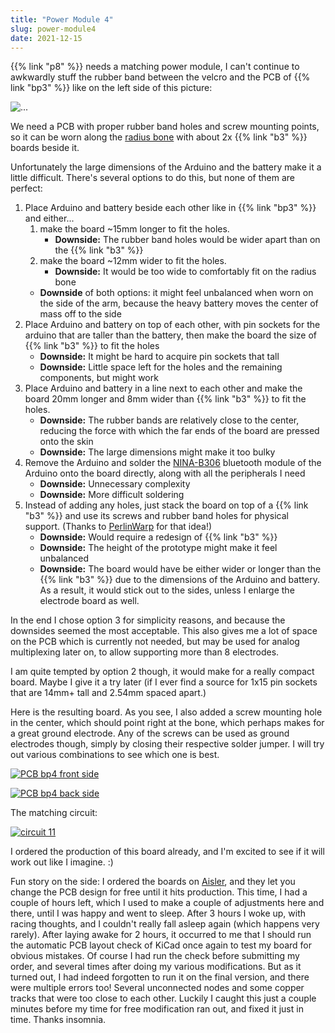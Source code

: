 ```yaml
---
title: "Power Module 4"
slug: power-module4
date: 2021-12-15
---
```


{{% link "p8" %}} needs a matching power module, I can't continue to awkwardly
stuff the rubber band between the velcro and the PCB of {{% link "bp3" %}} like
on the left side of this picture:

![...](/img/blog/2021-10-06_p8_test2.jpg)

We need a PCB with proper rubber band holes and screw mounting points, so it
can be worn along the [radius
bone](https://en.wikipedia.org/w/index.php?title=Radius_(bone)&oldid=1059884654)
with about 2x {{% link "b3" %}} boards beside it.

Unfortunately the large dimensions of the Arduino and the battery make it a
little difficult.  There's several options to do this, but none of them are
perfect:

1. Place Arduino and battery beside each other like in {{% link "bp3" %}}
   and either...
    1. make the board ~15mm longer to fit the holes.
        - **Downside:** The rubber band holes would be wider apart than on the {{% link "b3" %}}
    2. make the board ~12mm wider to fit the holes.
        - **Downside:** It would be too wide to comfortably fit on the radius bone
    - **Downside** of both options: it might feel unbalanced when worn on the side of the arm, because the heavy battery moves the center of mass off to the side
2. Place Arduino and battery on top of each other, with pin sockets for the arduino that are taller than the battery, then make the board the size of {{% link "b3" %}} to fit the holes
    - **Downside:** It might be hard to acquire pin sockets that tall
    - **Downside:** Little space left for the holes and the remaining components, but might work
3. Place Arduino and battery in a line next to each other and make the board 20mm longer and 8mm wider than {{% link "b3" %}} to fit the holes.
    - **Downside:** The rubber bands are relatively close to the center, reducing the force with which the far ends of the board are pressed onto the skin
    - **Downside:** The large dimensions might make it too bulky
4. Remove the Arduino and solder the [NINA-B306](https://www.u-blox.com/en/product/nina-b30-series-open-cpu-0) bluetooth module of the Arduino onto the board directly, along with all the peripherals I need
    - **Downside:** Unnecessary complexity
    - **Downside:** More difficult soldering
5. Instead of adding any holes, just stack the board on top of a {{% link "b3" %}} and use its screws and rubber band holes for physical support. (Thanks to [PerlinWarp](https://github.com/perlinwarp) for that idea!)
    - **Downside:** Would require a redesign of {{% link "b3" %}}
    - **Downside:** The height of the prototype might make it feel unbalanced
    - **Downside:** The board would have be either wider or longer than the {{% link "b3" %}} due to the dimensions of the Arduino and battery. As a result, it would stick out to the sides, unless I enlarge the electrode board as well.

In the end I chose option 3 for simplicity reasons, and because the downsides
seemed the most acceptable.  This also gives me a lot of space on the PCB which
is currently not needed, but may be used for analog multiplexing later on, to
allow supporting more than 8 electrodes.

I am quite tempted by option 2 though, it would make for a really compact
board.  Maybe I give it a try later (if I ever find a source for 1x15 pin
sockets that are 14mm+ tall and 2.54mm spaced apart.)

Here is the resulting board.  As you see, I also added a screw mounting hole in
the center, which should point right at the bone, which perhaps makes for a
great ground electrode.  Any of the screws can be used as ground electrodes
though, simply by closing their respective solder jumper.  I will try out
various combinations to see which one is best.

[![PCB bp4 front side](/img/boards/bp4.png)](/bp4)

[![PCB bp4 back side](/img/boards/bp4_back.png)](/bp4)

The matching circuit:

[![circuit 11](/img/circuits/c11.png)](/c11)

I ordered the production of this board already, and I'm excited to see if it
will work out like I imagine. :)

Fun story on the side:  I ordered the boards on [Aisler](https://aisler.net/),
and they let you change the PCB design for free until it hits production.  This
time, I had a couple of hours left, which I used to make a couple of
adjustments here and there, until I was happy and went to sleep.  After 3 hours
I woke up, with racing thoughts, and I couldn't really fall asleep again (which
happens very rarely).  After laying awake for 2 hours, it occurred to me that I
should run the automatic PCB layout check of KiCad once again to test my board
for obvious mistakes.  Of course I had run the check before submitting my
order, and several times after doing my various modifications.  But as it
turned out, I had indeed forgotten to run it on the final version, and there
were multiple errors too!  Several unconnected nodes and some copper tracks
that were too close to each other.  Luckily I caught this just a couple minutes
before my time for free modification ran out, and fixed it just in time.
Thanks insomnia.
